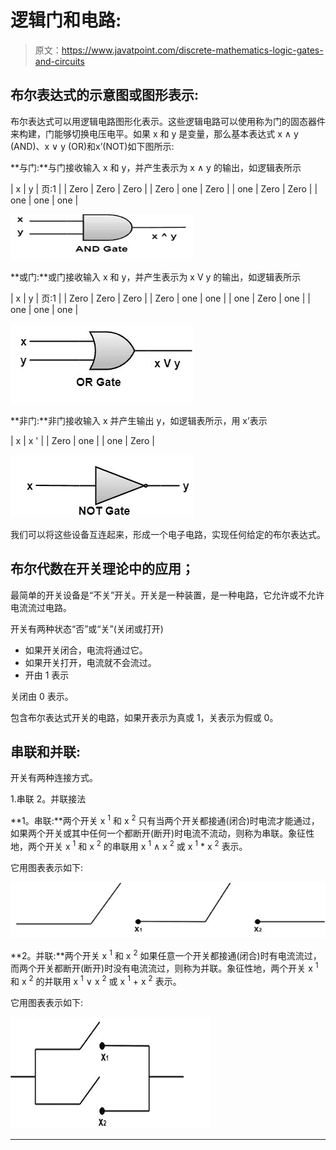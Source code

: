 # 逻辑门和电路:

> 原文：<https://www.javatpoint.com/discrete-mathematics-logic-gates-and-circuits>

## 布尔表达式的示意图或图形表示:

布尔表达式可以用逻辑电路图形化表示。这些逻辑电路可以使用称为门的固态器件来构建，门能够切换电压电平。如果 x 和 y 是变量，那么基本表达式 x ∧ y (AND)、x ∨ y (OR)和x’(NOT)如下图所示:

**与门:**与门接收输入 x 和 y，并产生表示为 x ∧ y 的输出，如逻辑表所示

| x | y | 页:1 |
| Zero | Zero | Zero |
| Zero | one | Zero |
| one | Zero | Zero |
| one | one | one |

![Logic Gates and Circuits](img/179b8c41bb8a592f823023cba60f075c.png)

**或门:**或门接收输入 x 和 y，并产生表示为 x V y 的输出，如逻辑表所示

| x | y | 页:1 |
| Zero | Zero | Zero |
| Zero | one | one |
| one | Zero | one |
| one | one | one |

![Logic Gates and Circuits](img/ffd105253527f0b219fa0405cf859236.png)

**非门:**非门接收输入 x 并产生输出 y，如逻辑表所示，用 x’表示

| x | x ' |
| Zero | one |
| one | Zero |

![Logic Gates and Circuits](img/e4e0893c4d2d2ec9efb5534c97b513a8.png)

我们可以将这些设备互连起来，形成一个电子电路，实现任何给定的布尔表达式。

## 布尔代数在开关理论中的应用；

最简单的开关设备是“不关”开关。开关是一种装置，是一种电路，它允许或不允许电流流过电路。

开关有两种状态“否”或“关”(关闭或打开)

*   如果开关闭合，电流将通过它。
*   如果开关打开，电流就不会流过。
*   开由 1 表示

关闭由 0 表示。

包含布尔表达式开关的电路，如果开表示为真或 1，关表示为假或 0。

## 串联和并联:

开关有两种连接方式。

1.串联 2。并联接法

**1。串联:**两个开关 x <sup>1</sup> 和 x <sup>2</sup> 只有当两个开关都接通(闭合)时电流才能通过，如果两个开关或其中任何一个都断开(断开)时电流不流动，则称为串联。象征性地，两个开关 x <sup>1</sup> 和 x <sup>2</sup> 的串联用 x <sup>1</sup> ∧ x <sup>2</sup> 或 x <sup>1</sup> * x <sup>2</sup> 表示。

它用图表表示如下:

![Logic Gates and Circuits](img/47c5e0fe556f668ab88671aae71811ce.png)

**2。并联:**两个开关 x <sup>1</sup> 和 x <sup>2</sup> 如果任意一个开关都接通(闭合)时有电流流过，而两个开关都断开(断开)时没有电流流过，则称为并联。象征性地，两个开关 x <sup>1</sup> 和 x <sup>2</sup> 的并联用 x <sup>1</sup> ∨ x <sup>2</sup> 或 x <sup>1</sup> + x <sup>2</sup> 表示。

它用图表表示如下:

![Logic Gates and Circuits](img/f7b77a837d0126e3274f6b71da8b65fc.png)

* * *